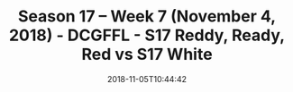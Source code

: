 ---
title: Season 17 – Week 7 (November 4, 2018) - DCGFFL - S17 Reddy, Ready, Red vs S17
  White
teams-score:
- team: _teams/s17-red.md
  score:
- team: _teams/s17-white.md
  score: 6
mvp: E. Green (Red), J. Moseman (White)
game-ball: D. Hughes (Red), Not Attributed (White)
season: 17
week: 7
date: '2018-11-05T10:44:42'
pageid: season-17-week-7-november-4-2018-6704-vs-6708
---